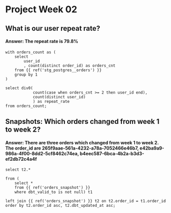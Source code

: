 # Project Week 02

## What is our user repeat rate?
#### **Answer: The repeat rate is 79.8%**
```
with orders_count as (
    select 
        user_id
        , count(distinct order_id) as orders_cnt
    from {{ ref('stg_postgres__orders') }}
    group by 1
)

select div0(
            count(case when orders_cnt >= 2 then user_id end),
            count(distinct user_id)
            ) as repeat_rate
from orders_count;
```


## Snapshots: Which orders changed from week 1 to week 2? 
#### **Answer: There are three orders which changed from week 1 to week 2. The order_id are 265f9aae-561a-4232-a78a-7052466e46b7, e42ba9a9-986a-4f00-8dd2-5cf8462c74ea, b4eec587-6bca-4b2a-b3d3-ef2db72c4a4f**

```
select t2.*

from (
    select * 
    from {{ ref('orders_snapshot') }} 
    where dbt_valid_to is not null) t1

left join {{ ref('orders_snapshot') }} t2 on t2.order_id = t1.order_id
order by t2.order_id asc, t2.dbt_updated_at asc;
```
